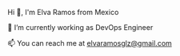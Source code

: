Hi 👋, I'm Elva Ramos from Mexico 

🏢 I’m currently working as DevOps Engineer

📫 You can reach me at elvaramosglz@gmail.com
